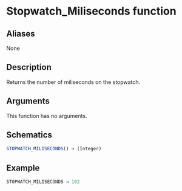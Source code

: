 # Stopwatch_Miliseconds function

## Aliases

None

## Description

Returns the number of miliseconds on the stopwatch.

## Arguments

This function has no arguments.

## Schematics

```js
STOPWATCH_MILISECONDS() → (Integer)
```

## Example

```js
STOPWATCH_MILISECONDS → 102
```
